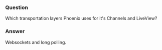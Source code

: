 ### Question
Which transportation layers Phoenix uses for it\'s Channels and
LiveView?


### Answer
Websockets and long polling.


